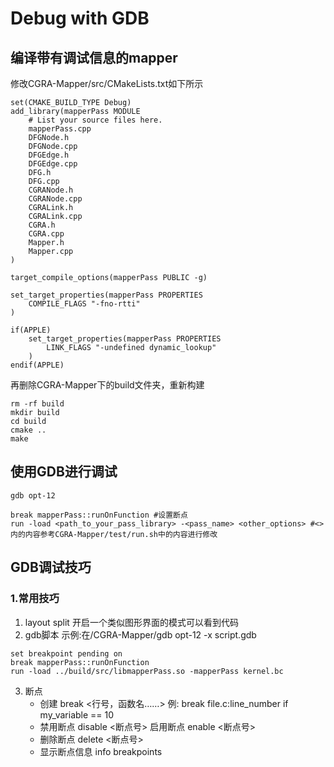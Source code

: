 # Debug with GDB

## 编译带有调试信息的mapper

修改CGRA-Mapper/src/CMakeLists.txt如下所示

```
set(CMAKE_BUILD_TYPE Debug)
add_library(mapperPass MODULE
    # List your source files here.
    mapperPass.cpp
    DFGNode.h
    DFGNode.cpp
    DFGEdge.h
    DFGEdge.cpp
    DFG.h
    DFG.cpp
    CGRANode.h
    CGRANode.cpp
    CGRALink.h
    CGRALink.cpp
    CGRA.h
    CGRA.cpp
    Mapper.h
    Mapper.cpp
)

target_compile_options(mapperPass PUBLIC -g) 

set_target_properties(mapperPass PROPERTIES
    COMPILE_FLAGS "-fno-rtti"
)

if(APPLE)
    set_target_properties(mapperPass PROPERTIES
        LINK_FLAGS "-undefined dynamic_lookup"
    )   
endif(APPLE)
```
再删除CGRA-Mapper下的build文件夹，重新构建

```
rm -rf build
mkdir build
cd build
cmake ..
make
```

## 使用GDB进行调试

``` 
gdb opt-12

break mapperPass::runOnFunction #设置断点
run -load <path_to_your_pass_library> -<pass_name> <other_options> #<>内的内容参考CGRA-Mapper/test/run.sh中的内容进行修改
```

## GDB调试技巧

### 1.常用技巧

1. layout split 开启一个类似图形界面的模式可以看到代码
2. gdb脚本 示例:在/CGRA-Mapper/gdb opt-12 -x script.gdb 
```
set breakpoint pending on
break mapperPass::runOnFunction
run -load ../build/src/libmapperPass.so -mapperPass kernel.bc
```
3. 断点
	* 创建 break <行号，函数名……> 例: break file.c:line\_number if my\_variable == 10
	* 禁用断点 disable <断点号> 启用断点 enable <断点号>
	* 删除断点 delete <断点号>
	* 显示断点信息 info breakpoints
